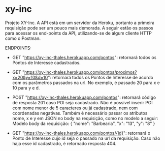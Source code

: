 # xy-inc
Projeto XY-Inc. A API está em um servidor da Heroku, portanto a primeira requisição pode ser um pouco mais demorada. 
A seguir estão os passos para acessar os end-points da API, utilizando-se de algum cliente HTTP como o Postman.

ENDPOINTS:
- GET "https://xy-inc-thales.herokuapp.com/pontos": retornará todos os Pontos de Interesse cadastrados.

- GET "https://xy-inc-thales.herokuapp.com/pontos/proximos?x=20&y=10&d=10": retornará todos os Pontos de Interesse de acordo com os parâmetros passados na url. 
  No exemplo, é passado 20 para x e 10 para y e d.

- POST "https://xy-inc-thales.herokuapp.com/pontos": retornará código de resposta 201 caso POI seja cadastrado. Não é possível inserir POI com nome menor de 5 caracteres ou já cadastrado, nem com coordenadas negativas. 
  Também é necessário passar os atributos nome, x e y em JSON no body na requisição, como no modelo a seguir:
	Modelo body da requisição: 
		{
		 "nome": "Barbearia",
		 "x": "13",
		 "y": "8"
		}

- GET "https://xy-inc-thales.herokuapp.com/pontos/{id}": retornará o Ponto de Interesse cujo id seja o passado na url da requisição. 
Caso não haja esse id cadastrado, é retornado resposta 404.
